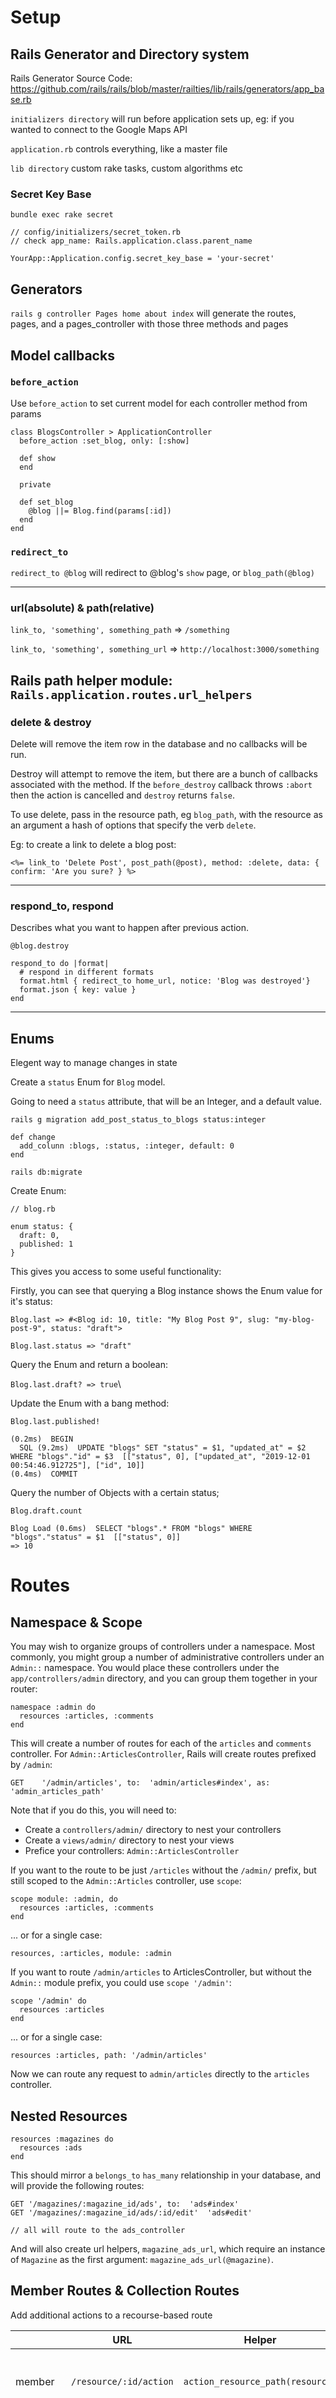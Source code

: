 # Setup
## Rails Generator and Directory system

Rails Generator Source Code: https://github.com/rails/rails/blob/master/railties/lib/rails/generators/app_base.rb

`initializers directory` will run before application sets up, eg: if you wanted to connect to the Google Maps API

`application.rb` controls everything, like a master file

`lib directory` custom rake tasks, custom algorithms etc

### Secret Key Base

`bundle exec rake secret`

```
// config/initializers/secret_token.rb
// check app_name: Rails.application.class.parent_name

YourApp::Application.config.secret_key_base = 'your-secret'
```

## Generators

`rails g controller Pages home about index` will generate the routes, pages, and a pages_controller with those three methods and pages


## Model callbacks

### `before_action`

Use `before_action` to set current model for each controller method from params

```
class BlogsController > ApplicationController
  before_action :set_blog, only: [:show]

  def show
  end

  private

  def set_blog
    @blog ||= Blog.find(params[:id])
  end
end
```

### `redirect_to`
`redirect_to @blog` will redirect to @blog's `show` page, or `blog_path(@blog)`

---

### url(absolute) & path(relative)

`link_to, 'something', something_path` => `/something`

`link_to, 'something', something_url` => `http://localhost:3000/something`

Rails path helper module: `Rails.application.routes.url_helpers`
---

### delete & destroy

Delete will remove the item row in the database and no callbacks will be run. 

Destroy will attempt to remove the item, but there are a bunch of callbacks associated with the method. If the `before_destroy` callback throws `:abort` then the action is cancelled and `destroy` returns `false`. 

To use delete, pass in the resource path, eg `blog_path`, with the resource as an argument a hash of options that specify the verb `delete`.

Eg: to create a link to delete a blog post:

```
<%= link_to 'Delete Post', post_path(@post), method: :delete, data: { confirm: 'Are you sure? } %>
```
--- 

### respond_to, respond

Describes what you want to happen after previous action.

```
@blog.destroy

respond_to do |format|
  # respond in different formats
  format.html { redirect_to home_url, notice: 'Blog was destroyed'}
  format.json { key: value }
end
```

--- 

## Enums

Elegent way to manage changes in state

Create a `status` Enum for `Blog` model.

Going to need a `status` attribute, that will be an Integer, and a default value.

```
rails g migration add_post_status_to_blogs status:integer

def change
  add_colunn :blogs, :status, :integer, default: 0
end

rails db:migrate
```

Create Enum:

```
// blog.rb

enum status: {
  draft: 0,
  published: 1
}
```

This gives you access to some useful functionality:

Firstly, you can see that querying a Blog instance shows the Enum value for it's status: 

`Blog.last => #<Blog id: 10, title: "My Blog Post 9", slug: "my-blog-post-9", status: "draft">`

`Blog.last.status => "draft"`

Query the Enum and return a boolean:

`Blog.last.draft? => true`\

Update the Enum with a bang method:

`Blog.last.published!`
```
(0.2ms)  BEGIN
  SQL (9.2ms)  UPDATE "blogs" SET "status" = $1, "updated_at" = $2 WHERE "blogs"."id" = $3  [["status", 0], ["updated_at", "2019-12-01 00:54:46.912725"], ["id", 10]]
(0.4ms)  COMMIT
```
Query the number of Objects with a certain status;

`Blog.draft.count`

```
Blog Load (0.6ms)  SELECT "blogs".* FROM "blogs" WHERE "blogs"."status" = $1  [["status", 0]]
=> 10
```


# Routes

## Namespace & Scope

You may wish to organize groups of controllers under a namespace. Most commonly, you might group a number of administrative controllers under an `Admin::` namespace. You would place these controllers under the `app/controllers/admin` directory, and you can group them together in your router:

```
namespace :admin do
  resources :articles, :comments
end
```

This will create a number of routes for each of the `articles` and `comments` controller. For `Admin::ArticlesController`, Rails will create routes prefixed by `/admin`:

`GET	'/admin/articles', to:	'admin/articles#index', as:	'admin_articles_path'`

Note that if you do this, you will need to:
- Create a `controllers/admin/` directory to nest your controllers
- Create a `views/admin/` directory to nest your views
- Prefice your controllers: `Admin::ArticlesController`

If you want to the route to be just `/articles` without the `/admin/` prefix, but still scoped to the `Admin::Articles` controller, use `scope`:

```
scope module: :admin, do
  resources :articles, :comments
end
```

... or for a single case:
```
resources, :articles, module: :admin
```

If you want to route `/admin/articles` to ArticlesController, but without the `Admin::` module prefix, you could use `scope '/admin'`:

```
scope '/admin' do
  resources :articles
end
```

... or for a single case:

```
resources :articles, path: '/admin/articles'
```

Now we can route any request to `admin/articles` directly to the `articles` controller.


## Nested Resources

```
resources :magazines do
  resources :ads
end
```

This should mirror a `belongs_to` `has_many` relationship in your database, and will provide the following routes:

```
GET	'/magazines/:magazine_id/ads', to:	'ads#index'
GET	'/magazines/:magazine_id/ads/:id/edit'	'ads#edit'	

// all will route to the ads_controller
```

And will also create url helpers, `magazine_ads_url`, which require an instance of `Magazine` as the first argument: `magazine_ads_url(@magazine)`.


## Member Routes & Collection Routes

Add additional actions to a recourse-based route

|| URL|Helper|Description|
|---|---|---|--------------|
|member | `/resource/:id/action` | `action_resource_path(resource)` | Acts on a specific resource therefore id is required
|collection|`/resources/action` | `actions_resources_path` | Acts on collection of resources, therefore id not required


### Example 1

eg: Given you have `resources :photos` in your `routes.rb` file, say you wanted to add a member route to preview a specific photo, that you could call with `preview_photo_path(@photo)`...
```
// route to a preview method at GET photo/:id

resources :photos do
  member do 
    get 'preview'
  end
end

=> preview_photo_path(@photo)
=> localhost:3000/photos/:id/preview
``` 

Say you wanted to create a route where you could perform a search on a collection of photos ...
```
resources :photos do
  collection do 
    get 'search'
  end 
end  

=> search_photos_path
=> localhost:3000/photos/search
```

### Example 2

Given `resources :user`, say you wanted to define a route that calls a method to toggle status of a user to `:banned`. You would want to access the method at `ban_user_path(@user)`...

```
resources :users do
  member do
    PUT 'ban'
  end
end

=> PUT '/users/:id/ban', to: 'users#ban', as: 'ban_user'
```

... and say you wanted to view a list of banned users

```
resources :users do
  collection do
    GET 'banned'
  end
end

=> GET '/users/banned', to 'users#banned', as: 'banned_users'
```

### Example 3

Given `resources :foo` in your `routes.rb`, say you wanted to add an additional member route ...

```
resources :foo do
  member do
    get 'bar`
  end
  
  // alternative syntax:
  :member => { :bar => :get }`
end

```
you'd get an additional route of:

`GET    /foo/:id/bar # FooController#bar`

In the same way that RESTful resources for our `FooController` provide a `foo#edit` method for a specific `foo/:id` instance, we now have a new route for exactly the same `food/:id` endpoint, but differentiated by a different controller method:

```
GET    /foo/:id/edit   # FooController#edit

// new route:
GET    /foo/:id/bar    # FooController#bar
```

Collection routes work the same way, but are applied to a non-specific collection of instances

```
resources :foo, { :collection => { :buzz => :get } }
```

.. gives us a new route

`GET    /foo/buzz # FooController#buzz`

## Globbing

`get 'posts/*glob', to: 'controller#method'`

This will route to  `controller#method` for any url that matches `'posts/*'`, so if you have any other paths that you want to route somewhere else with the same `'posts/'` url then make sure to place them *above* the glob in your `routes.rb` file.

# Gems

## Friendly-id

https://github.com/norman/friendly_id

`gem 'friendly_id', '~> 5.2.4'` && `bundle install`

Generate the friendly_id initializer and a new migration: 

`rails generate friendly_id`

add a friendly_id slug to Blog:

```
rails g migration AddSlutToBlog slug:uniq
rails db:migrate

// blog.rb
// Configure so that when we save the title for a Blog, friendly_id will create a slug for us automatically.

class User
  extend FriendlyId
  friendly_id title:, use: :slugged
end

// blogs_controller.rb

def BlogsController < ApplicationController
  def set_blog
    @blog ||= Blog.friendly.find(params[:id])
  end
end
```

Add title slug to existing Blogs:

`Blog.find_each(&:save)`




# Models & Active Record

## `includes` method

Will collect multiple subsequent queries into a single query. One way of thinking about this is that Active Record will use the inital query for a Model / Collection, and then allow subsequent queries to reference that data rather than having to go back to the database to make a new query. 

For example, say you have `Author`, `Book` and `Genre` models.

```
@books = Book.all

@books.each do |book|
  book.title
  book.author.name
  book.author.country
  book.genre.name
end
```
This will result in queries for: 
- all `Book` models
- `Author` from `authors` table * `n` times, where `n` is the number of `books`
- `Genre` from `genres` table * `n` times, where `n` is the number of `books`

If you have 3 books, then you will make 7 database queries, one initial query to get all of the `Book` ids, then one query each for `Author` and `Genre` for each of those `books`.

Using `.includes` allows you to make one query for each table, then each subsequent query uses the data from that initial query, meaning that the total number of queries will be the same, no matter how many `books` there are in the database (ie: the number of repetitions in the for loop).

```
@books = Books.includes(:author, :genre)
```

Now our queries are:
- `SELECT "books".* FROM "books"`
- `SELECT "authors".* FROM "authors" WHERE "authors"."id" IN (3, 2, 1)`
- `SELECT "genres".* FROM "genres" WHERE "genres"."id" IN (2, 3, 5)`

Note that we are still fetching multiple `authors` and `genres`, but we are fetching only the resources we need, and in a single query for each model.

## Model Callbacks

`after_initialize`

Runs after an Active Record Object is instantiated, eg: when `Model.new` is called, or when a record is loaded from the database.

eg:

```
class User
  after_initialize :set_defaults

  private

  def set_defaults
    self.profile_image ||= "http://placehold.it/600x400",
  end

end
```

## Database Relationships

Thinking about foreign keys: Which Model should 'own' the other, in other words which Model inserts its `id` into the other's table?

Blog Post
- title: Baseball World Series, topic_id: 1
- title: Superbowl, topic_id: 2
- title: Training, topic_id: 1

Topic Model
- id: baseball
- id: NFL

Trying to do this the other way around (where there is a blog id on each topic) won't work because each topic should be able to have multiple blog IDs.

Therefore this should be a 'Topic has_many Blog Posts' relationship

Therefore __we should have a Topic reference on Blog Post__.

`Rails g migration AddTopicsToBlogs topic:references` => ( Add to Blogs the TopicId )

```
def change
  add_reference :blogs, :topic, foreign_key: true
end
```

### Relationship: `has_many :A, through: :B`

If two tables share a common association, eg: an `Author` has `:books`, and a `Genre` has `:books`, then you can say that:
- an `Author` has `:genres`, through: `:books`
- and a `Genre` has `:authors`, through: `:books`

Therefore:

```
# author.rb

has_many :books, inverse_of :author
has_many :genres, through: :books
```
```
# genre.rb

has_many :books, inverse_of :genre
has_many :authors, through: :books
```

Now we can call:
```
author.genres
genre.authors
```

We can also create a join table where we want straight many-to-many relationships:

```
# user.rb

has_many :user_skills, inverse_of :user
has_many :skills, through: :user_skills
```
```
# skill.rb

has_many :user_skills, inverse_of: :skill
has_many :users, through: :user_skills
```
```
# user_skill.rb

belongs_to :user, inverse_of: :user_skills
belongs_to :skill, inverse_of: :user_skills
```

## Custom Queries

Benefit: You should try to keep all the logic for your Models in the Model file, rather than having SQL / Active Record queries in your controllers. The controller should only realy manage data flow.

#### Option 1: Create a Model class method

```
class Person
  def self.boys
    where(gender: 'male')
  end
end

=> can call with `Person.boys`
```

#### Option 2: Define a Scope

```
scope :ruby_on_rails -> { where(topic: 'Ruby on rails') }

=> can call with `Blog.ruby_on_rails`
```

## Concerns

Since they are in the `/models` directory, concerns should deal with data. A module that doesn't deal with data should most likely go in the `/lib` directory.


### included do block

The `included do` hook is called when you `include Module` into a class, even before instantiating an Object from that class. It is used for defining relations, scopes, validations etc pertinent to the class.


<!-- https://stackoverflow.com/questions/28009772/ruby-modules-included-do-end-block -->

```
module MyModule
  extend ActiveSupport::Concern

  // when someone includes this module, it will have these two methods exposed as instance methods

  def first_method
  end

  def second_method
  end
  
  // ... this included hook will be called
  
  included do
    // ... and this method will be executed

    second_class_method
  end

  module ClassMethods
    // ... and these two methods exposed as class methods
    // ... these class methods will be mixed as class methods of the Class this module is included in
    
    def first_class_method
    end

    def second_class_method
    end
  end
end

class MyClass
  include MyModule
end
```

The methods of `ClassMethods` are automatically mixed as class methods of `MyClass`. This is a common Ruby pattern, that `ActiveSupport::Concern` encapsulates. The non-Rails Ruby code is...

```
module MyModule
  def self.included(base)
    base.extend ClassMethods
  end

  module ClassMethods
    def this_is_a_class_method
    end
  end
end

```

...Therefore you can call `MyClass.first_class_method` 

The `included do` hook is effectively the following code:

```
# non-Rails version
module MyModule
  def self.included(base)
    base.class_eval do
      # somecode
    end
  end
end

# Rails version with ActiveSupport::Concerns
module MyModule
  included do
    # somecode
  end
end
```

### Controller Concerns: Add before_filter devise params sanitizer:

```
# controllers/concerns/devise_whitelist.rb

module DeviseWhitelist
  extend ActiveSupport::Concern

  included do
    before_filter :configure_permitted_params if devise_controller?
  end

  private

  def configure_permitted_params
    devise_paramaeter_sanitizer.permit(:sign_up, keys: [:name])
  emd
end
```
```
# application_controller.rb
```


## Nested Attributes

Refers to a way to save attributes on associated models __through__ the parent model with the `accepts_nested_attributes_for` class method.

Consider the following relation:

```
class User
  has_one :avatar
  accepts_nested_attributes_for :avatar
end
```

You can save attributes (ie: create new instances of both Objects) trough nested attributes:

```
params = { user: { name: "Josh", avatar_attributes: { image: "image.png"}}}
User.create(params['user'])
```

Active record may have trouble recognising the inverse model associations, in which case you'll need to declare the `inverse_of`.

### `reject_if` validation

```
class Member
  has_many :posts, inverse_of: :member
  accepts_nested_attributes_for :posts, reject_if proc: {|attrs| attrs['title'].blank? }
end
```
```
// when creating multiple nested attributes, pass an array of hashes:

params = { member: { name: "Josh", posts_attributes: [
  title: 'Some Title',
  title: 'Some Other Title',
  title: ''
]}}
```
```
new_member = Member.create(params['member'])

new_member.posts.count 
=> 2
```

### Strong params with `nested_attributes_for`

```
def portfolio_params
  params.require(:portfolio).permit(:title, :subtitle, :body, technologies_attributes: [:name])
end
```

# Authorization - devise

### Installation

`gem devise`

`rails generate devise:install`

`rails g devise:views`

`rails g devise User`

### Customise routes

```
devise_for :users, path: '', path_names: { sign_in: 'login', sign_up: 'register', sign_out: 'logout' }
```



# Forms

Set the default cursor starting point for the form

`autofocus: true`